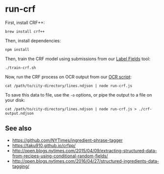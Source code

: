 # run-crf

First, install CRF++:

    brew install crf++

Then, install dependencies:

    npm install
    
Then, train the CRF model using submissions from our [Label Fields](https://github.com/nypl-spacetime/label-fields) tool:

    ./train-crf.sh

Now, run the CRF process on OCR output from our [OCR script](github.com/nypl-spacetime/ocr-scripts):

    cat /path/to/city-directory/lines.ndjson | node run-crf.js
    
To save this data to file, use the `-o` options, or pipe the output to a file on your disk:

    cat /path/to/city-directory/lines.ndjson | node run-crf.js > ./crf-output.ndjson

## See also

- https://github.com/NYTimes/ingredient-phrase-tagger
- https://taku910.github.io/crfpp/
- http://open.blogs.nytimes.com/2015/04/09/extracting-structured-data-from-recipes-using-conditional-random-fields/
- http://open.blogs.nytimes.com/2016/04/27/structured-ingredients-data-tagging/

